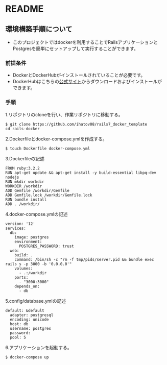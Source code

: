 # README

##  環境構築手順について
*  このプロジェクトではdockerを利用することでRailsアプリケーションとPostgresを簡単にセットアップして実行することができます。
### 前提条件
* DockerとDockerHubがインストールされていることが必要です。
* DockerHubはこちらの[公式サイト](https://hub.docker.com/)からダウンロードおよびインストールができます。
### 手順
1.リポジトリのcloneを行い、作業リポジトリに移動する。
```
$ git clone https://github.com/ihatov08/rails7_docker_template
cd rails-docker
```
2.Dockerfileとdocker-compose.ymlを作成する。
```
$ touch Dockerfile docker-compose.yml
```
3.Dockerfileの記述
```
FROM ruby:3.2.2
RUN apt-get update && apt-get install -y build-essential libpq-dev nodejs 
RUN mkdir workdir
WORKDIR /workdir
ADD Gemfile /workdir/Gemfile
ADD Gemfile.lock /workdir/Gemfile.lock
RUN bundle install
ADD . /workdir/
```
4.docker-compose.ymlの記述
```
version: '12'
services:
  db:
    image: postgres
    environment:
      POSTGRES_PASSWORD: trust
  web:
    build: .
    command: /bin/sh -c "rm -f tmp/pids/server.pid && bundle exec rails s -p 3000 -b '0.0.0.0'"
    volumes:
      - .:/workdir
    ports:
      - "3000:3000"
    depends_on:
      - db
```
5.config/database.ymlの記述
```
default: &default
  adapter: postgresql
  encoding: unicode 
  host: db
  username: postgres
  password:
  pool: 5
```
6.アプリケーションを起動する。
```
$ docker-compose up
```
